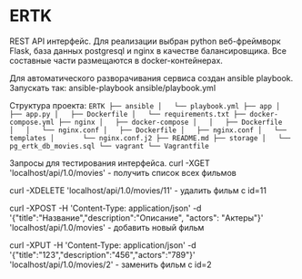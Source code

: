 # ERTK

REST API интерфейс.
Для реализации выбран python веб-фреймворк Flask, база данных postgresql и nginx в качестве балансировщика. Все составные части размещаются в docker-контейнерах.

Для автоматического разворачивания сервиса создан ansible playbook.
Запускать так: 
ansible-playbook ansible/playbook.yml

Структура проекта:
`
ERTK
├── ansible
│   └── playbook.yml
├── app
│   ├── app.py
│   ├── Dockerfile
│   └── requirements.txt
├── docker-compose.yml
├── nginx
│   ├── docker-compose
│   │   ├── Dockerfile
│   │   └── nginx.conf
│   ├── Dockerfile
│   ├── nginx.conf
│   └── templates
│       └── nginx.conf.j2
├── README.md
├── storage
│   └── pg_ertk_db_movies.sql
└── vagrant
    └── Vagrantfile
`

Запросы для тестирования интерфейса.
curl -XGET 'localhost/api/1.0/movies' - получить список всех фильмов

curl -XDELETE 'localhost/api/1.0/movies/11' - удалить фильм с id=11

curl -XPOST -H 'Content-Type: application/json' -d '{"title":"Название","description":"Описание", "actors": "Актеры"}' 'localhost/api/1.0/movies' - добавить новый фильм

curl -XPUT -H 'Content-Type: application/json' -d '{"title":"123","description":"456","actors":"789"}' 'localhost/api/1.0/movies/2' - заменить фильм с id=2
